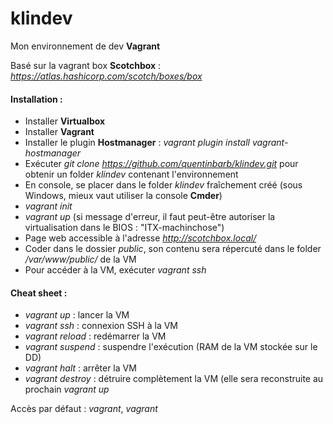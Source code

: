 # klindev

Mon environnement de dev __Vagrant__

Basé sur la vagrant box __Scotchbox__ : _https://atlas.hashicorp.com/scotch/boxes/box_

#### Installation :
* Installer __Virtualbox__
* Installer __Vagrant__
* Installer le plugin __Hostmanager__ : _vagrant plugin install vagrant-hostmanager_
* Exécuter _git clone https://github.com/quentinbarb/klindev.git_ pour obtenir un folder _klindev_ contenant l'environnement
* En console, se placer dans le folder _klindev_ fraîchement créé (sous Windows, mieux vaut utiliser la console __Cmder__)
* _vagrant init_
* _vagrant up_ (si message d'erreur, il faut peut-être autoriser la virtualisation dans le BIOS : "ITX-machinchose")
* Page web accessible à l'adresse _http://scotchbox.local/_
* Coder dans le dossier _public_, son contenu sera répercuté dans le folder _/var/www/public/_ de la VM
* Pour accéder à la VM, exécuter _vagrant ssh_

#### Cheat sheet :
* _vagrant up_ : lancer la VM
* _vagrant ssh_ : connexion SSH à la VM
* _vagrant reload_ : redémarrer la VM
* _vagrant suspend_ : suspendre l'exécution (RAM de la VM stockée sur le DD)
* _vagrant halt_ : arrêter la VM
* _vagrant destroy_ : détruire complètement la VM (elle sera reconstruite au prochain _vagrant up_

Accès par défaut : _vagrant_, _vagrant_
